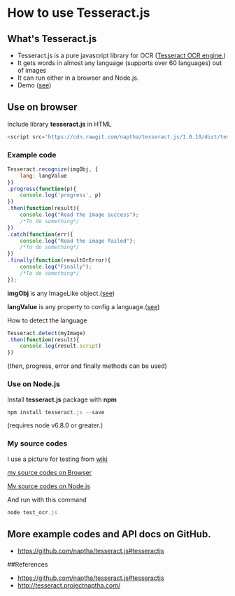 # How to use Tesseract.js

## What's Tesseract.js

* Tesseract.js is a pure javascript library for OCR ([Tesseract OCR engine.](https://github.com/tesseract-ocr/tesseract)) 
* It gets words in almost any language (supports over 60 languages) out of images
* It can run either in a browser and Node.js.
* Demo ([see](http://tesseract.projectnaptha.com/))

## Use on browser

Include library __tesseract.js__ in HTML
 
```js
<script src='https://cdn.rawgit.com/naptha/tesseract.js/1.0.10/dist/tesseract.js'></script>
```
### Example code

```js
Tesseract.recognize(imgObj, {
	lang: langValue    
})
.progress(function(p){
	console.log('progress', p)
})
.then(function(result){	
	console.log("Read the image success");		
	/*To do something*/			
})
.catch(function(err){
	console.log("Read the image failed");
	/*To do something*/			
})
.finally(function(resultOrError){		
	console.log("Finally");
	/*To do something*/
});
```

__imgObj__ is any ImageLike object.([see](https://github.com/naptha/tesseract.js#imagelike))

__langValue__ is any property to config a language.([see](https://github.com/naptha/tesseract.js/blob/master/docs/tesseract_lang_list.md))

How to detect the language

```js
Tesseract.detect(myImage)
.then(function(result){
    console.log(result.script)
})
```

(then, progress, error and finally methods  can be used)

### Use on Node.js

Install __tesseract.js__ package  with __npm__

```js
npm install tesseract.js --save
```

(requires node v6.8.0 or greater.)

### My source codes 

I use a picture for testing from [wiki](https://en.wikipedia.org/wiki/Optical_character_recognition)

[my source codes on Browser](index.html)

[My source codes on Node.js](test_ocr.js)

And run with this command

```js
node test_ocr.js
```
	
## More example codes and API docs on GitHub.

* https://github.com/naptha/tesseract.js#tesseractjs

##References
* https://github.com/naptha/tesseract.js#tesseractjs
* http://tesseract.projectnaptha.com/

